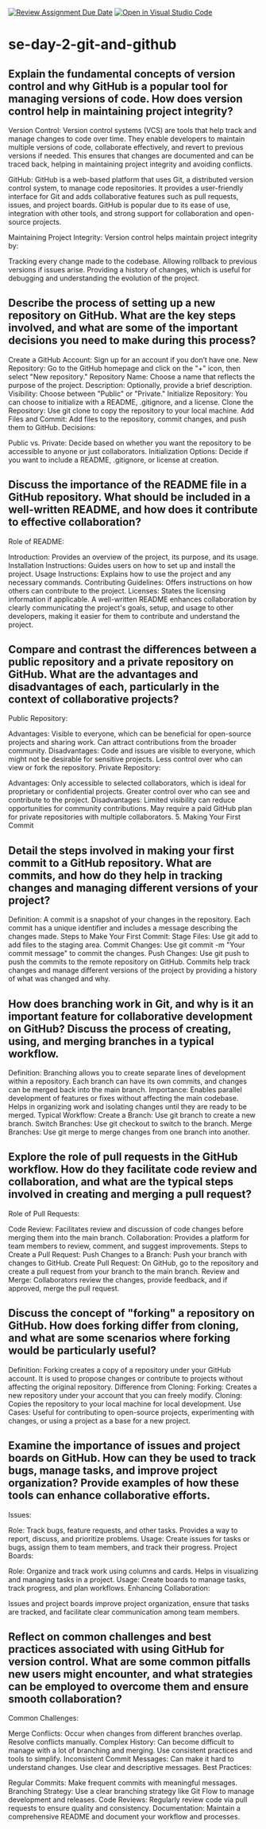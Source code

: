 [![Review Assignment Due Date](https://classroom.github.com/assets/deadline-readme-button-22041afd0340ce965d47ae6ef1cefeee28c7c493a6346c4f15d667ab976d596c.svg)](https://classroom.github.com/a/8wgCKhpZ)
[![Open in Visual Studio Code](https://classroom.github.com/assets/open-in-vscode-2e0aaae1b6195c2367325f4f02e2d04e9abb55f0b24a779b69b11b9e10269abc.svg)](https://classroom.github.com/online_ide?assignment_repo_id=15615488&assignment_repo_type=AssignmentRepo)
# se-day-2-git-and-github
## Explain the fundamental concepts of version control and why GitHub is a popular tool for managing versions of code. How does version control help in maintaining project integrity?

Version Control: Version control systems (VCS) are tools that help track and manage changes to code over time. They enable developers to maintain multiple versions of code, collaborate effectively, and revert to previous versions if needed. This ensures that changes are documented and can be traced back, helping in maintaining project integrity and avoiding conflicts.

GitHub: GitHub is a web-based platform that uses Git, a distributed version control system, to manage code repositories. It provides a user-friendly interface for Git and adds collaborative features such as pull requests, issues, and project boards. GitHub is popular due to its ease of use, integration with other tools, and strong support for collaboration and open-source projects.

Maintaining Project Integrity: Version control helps maintain project integrity by:

Tracking every change made to the codebase.
Allowing rollback to previous versions if issues arise.
Providing a history of changes, which is useful for debugging and understanding the evolution of the project.


## Describe the process of setting up a new repository on GitHub. What are the key steps involved, and what are some of the important decisions you need to make during this process?

Create a GitHub Account: Sign up for an account if you don’t have one.
New Repository:
Go to the GitHub homepage and click on the "+" icon, then select "New repository."
Repository Name: Choose a name that reflects the purpose of the project.
Description: Optionally, provide a brief description.
Visibility: Choose between "Public" or "Private."
Initialize Repository: You can choose to initialize with a README, .gitignore, and a license.
Clone the Repository: Use git clone to copy the repository to your local machine.
Add Files and Commit: Add files to the repository, commit changes, and push them to GitHub.
Decisions:

Public vs. Private: Decide based on whether you want the repository to be accessible to anyone or just collaborators.
Initialization Options: Decide if you want to include a README, .gitignore, or license at creation.

## Discuss the importance of the README file in a GitHub repository. What should be included in a well-written README, and how does it contribute to effective collaboration?
Role of README:

Introduction: Provides an overview of the project, its purpose, and its usage.
Installation Instructions: Guides users on how to set up and install the project.
Usage Instructions: Explains how to use the project and any necessary commands.
Contributing Guidelines: Offers instructions on how others can contribute to the project.
Licenses: States the licensing information if applicable.
A well-written README enhances collaboration by clearly communicating the project's goals, setup, and usage to other developers, making it easier for them to contribute and understand the project.


## Compare and contrast the differences between a public repository and a private repository on GitHub. What are the advantages and disadvantages of each, particularly in the context of collaborative projects?
Public Repository:

Advantages:
Visible to everyone, which can be beneficial for open-source projects and sharing work.
Can attract contributions from the broader community.
Disadvantages:
Code and issues are visible to everyone, which might not be desirable for sensitive projects.
Less control over who can view or fork the repository.
Private Repository:

Advantages:
Only accessible to selected collaborators, which is ideal for proprietary or confidential projects.
Greater control over who can see and contribute to the project.
Disadvantages:
Limited visibility can reduce opportunities for community contributions.
May require a paid GitHub plan for private repositories with multiple collaborators.
5. Making Your First Commit

## Detail the steps involved in making your first commit to a GitHub repository. What are commits, and how do they help in tracking changes and managing different versions of your project?

Definition: A commit is a snapshot of your changes in the repository. Each commit has a unique identifier and includes a message describing the changes made.
Steps to Make Your First Commit:
Stage Files: Use git add <file> to add files to the staging area.
Commit Changes: Use git commit -m "Your commit message" to commit the changes.
Push Changes: Use git push to push the commits to the remote repository on GitHub.
Commits help track changes and manage different versions of the project by providing a history of what was changed and why.

## How does branching work in Git, and why is it an important feature for collaborative development on GitHub? Discuss the process of creating, using, and merging branches in a typical workflow.

Definition: Branching allows you to create separate lines of development within a repository. Each branch can have its own commits, and changes can be merged back into the main branch.
Importance:
Enables parallel development of features or fixes without affecting the main codebase.
Helps in organizing work and isolating changes until they are ready to be merged.
Typical Workflow:
Create a Branch: Use git branch <branch-name> to create a new branch.
Switch Branches: Use git checkout <branch-name> to switch to the branch.
Merge Branches: Use git merge <branch-name> to merge changes from one branch into another.

## Explore the role of pull requests in the GitHub workflow. How do they facilitate code review and collaboration, and what are the typical steps involved in creating and merging a pull request?

Role of Pull Requests:

Code Review: Facilitates review and discussion of code changes before merging them into the main branch.
Collaboration: Provides a platform for team members to review, comment, and suggest improvements.
Steps to Create a Pull Request:
Push Changes to a Branch: Push your branch with changes to GitHub.
Create Pull Request: On GitHub, go to the repository and create a pull request from your branch to the main branch.
Review and Merge: Collaborators review the changes, provide feedback, and if approved, merge the pull request.

## Discuss the concept of "forking" a repository on GitHub. How does forking differ from cloning, and what are some scenarios where forking would be particularly useful?

Definition: Forking creates a copy of a repository under your GitHub account. It is used to propose changes or contribute to projects without affecting the original repository.
Difference from Cloning:
Forking: Creates a new repository under your account that you can freely modify.
Cloning: Copies the repository to your local machine for local development.
Use Cases: Useful for contributing to open-source projects, experimenting with changes, or using a project as a base for a new project.


## Examine the importance of issues and project boards on GitHub. How can they be used to track bugs, manage tasks, and improve project organization? Provide examples of how these tools can enhance collaborative efforts.
Issues:

Role: Track bugs, feature requests, and other tasks. Provides a way to report, discuss, and prioritize problems.
Usage: Create issues for tasks or bugs, assign them to team members, and track their progress.
Project Boards:

Role: Organize and track work using columns and cards. Helps in visualizing and managing tasks in a project.
Usage: Create boards to manage tasks, track progress, and plan workflows.
Enhancing Collaboration:

Issues and project boards improve project organization, ensure that tasks are tracked, and facilitate clear communication among team members.


## Reflect on common challenges and best practices associated with using GitHub for version control. What are some common pitfalls new users might encounter, and what strategies can be employed to overcome them and ensure smooth collaboration?

Common Challenges:

Merge Conflicts: Occur when changes from different branches overlap. Resolve conflicts manually.
Complex History: Can become difficult to manage with a lot of branching and merging. Use consistent practices and tools to simplify.
Inconsistent Commit Messages: Can make it hard to understand changes. Use clear and descriptive messages.
Best Practices:

Regular Commits: Make frequent commits with meaningful messages.
Branching Strategy: Use a clear branching strategy like Git Flow to manage development and releases.
Code Reviews: Regularly review code via pull requests to ensure quality and consistency.
Documentation: Maintain a comprehensive README and document your workflow and processes.

